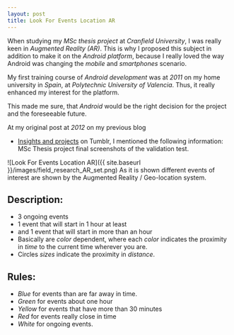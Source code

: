 ```yaml
---
layout: post
title: Look For Events Location AR
---
```


When studying my *MSc thesis project* at *Cranfield University*,
I was really keen in *Augmented Reality (AR)*.
This is why I proposed this subject in addition to make it on the *Android platform*,
because I really loved the way Android was changing the *mobile* and *smartphones* scenario.

My first training course of *Android development* was at *2011* on my home university in *Spain*,
at *Polytechnic University of Valencia*. Thus, it really enhanced my interest for the platform.

This made me sure, that *Android* would be the right decision for the project and the foreseeable future.

At my original post at *2012* on my previous blog
- [Insights and projects](http://insightsandprojects.tumblr.com/) on Tumblr,
I mentioned the following information:
MSc Thesis project final screenshots of the validation test.

![Look For Events Location AR]({{ site.baseurl }}/images/field_research_AR_set.png)
As it is shown different events of interest are shown by the Augmented Reality / Geo-location system.

## Description:
- 3 ongoing events
- 1 event that will start in 1 hour at least
- and 1 event that will start in more than an hour
- Basically are *color* dependent, where each *color* indicates the proximity in *time* to the current time wherever you are.
- Circles *sizes* indicate the proximity in *distance*.

## Rules:
- *Blue* for events than are far away in time.
- *Green* for events about one hour
- *Yellow* for events that have more than 30 minutes
- *Red* for events really close in time
- *White* for ongoing events.